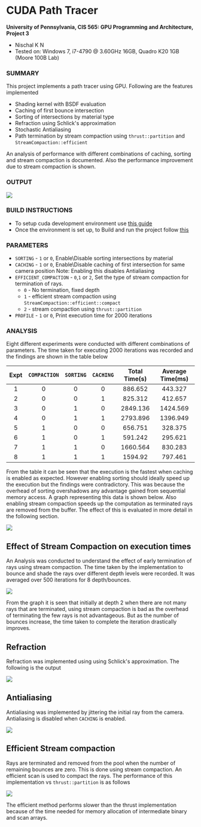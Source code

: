 CUDA Path Tracer
================

**University of Pennsylvania, CIS 565: GPU Programming and Architecture, Project 3**

* Nischal K N
* Tested on: Windows 7, i7-4790 @ 3.60GHz 16GB, Quadro K20 1GB (Moore 100B Lab)

### SUMMARY
This project implements a path tracer using GPU. Following are the features implemented
* Shading kernel with BSDF evaluation
* Caching of first bounce intersection
* Sorting of intersections by material type
* Refraction using Schlick's approximation
* Stochastic Antialiasing
* Path termination by stream compaction using `thrust::partition` and `StreamCompaction::efficient`

An analysis of performance with different combinations of caching, sorting and stream compaction is documented. Also the performance improvement due to stream compaction is shown.

### OUTPUT
![](img/reflection.png)

### BUILD INSTRUCTIONS
* To setup cuda development environment use [this guide](https://github.com/nischalkn/Project0-CUDA-Getting-Started/blob/master/INSTRUCTION.md#part-1-setting-up-your-development-environment)
* Once the environment is set up, to Build and run the project follow [this](https://github.com/nischalkn/Project0-CUDA-Getting-Started/blob/master/INSTRUCTION.md#part-3-build--run)

### PARAMETERS
* `SORTING` - `1` or `0`, Enable\\Disable sorting intersections by material
* `CACHING` - `1` or `0`, Enable\\Disable caching of first intersection for same camera position
Note: Enabling this disables Antialiasing
* `EFFICIENT_COMPACTION` - `0`,`1` or `2`, Set the type of stream compaction for termination of rays.
  * `0` - No termination, fixed depth
  * `1` - efficient stream compaction using `StreamCompaction::efficient::compact`
  * `2` - stream compaction using `thrust::partition`
* `PROFILE` - `1` or `0`, Print execution time for 2000 iterations

### ANALYSIS
Eight different experiments were conducted with different combinations of parameters. The time taken for executing 2000 iterations was recorded and the findings are shown in the table below

|Expt |`COMPACTION`|`SORTING`|`CACHING`|Total Time(s)|Average Time(ms)|
|:---:|:---:|:---:|:---:|:---:|:---:|
|1  | 0 | 0 | 0 |886.652 | 443.327|
|2  | 0 | 0 | 1 |825.312 |412.657 |
|3  | 0 | 1 | 0 |2849.136 |1424.569 |
|4  | 0 | 1 | 1 |2793.896 |1396.949 |
|5  | 1 | 0 | 0 |656.751 |328.375 |
|6  | 1 | 0 | 1 |591.242 |295.621 |
|7  | 1 | 1 | 0 |1660.564 |830.283 |
|8  | 1 | 1 | 1 |1594.92 |797.461 |

From the table it can be seen that the execution is the fastest when caching is enabled as expected. However enabling sorting should ideally speed up the execution but the findings were contradictory. This was because the overhead of sorting overshadows any advantage gained from sequential memory access. A graph representing this data is shown below. Also enabling stream compaction speeds up the computation as terminated rays are removed from the buffer. The effect of this is evaluated in more detail in the following section.

![](img/expt.png)

## Effect of Stream Compaction on execution times
An Analysis was conducted to understand the effect of early termination of rays using stream compaction. The time taken by the implementation to bounce and shade the rays over different depth levels were recorded. It was averaged over 500 iterations for 8 depth/bounces.

![](img/compaction.png)

From the graph it is seen that initially at depth 2 when there are not many rays that are terminated, using stream compaction is bad as the overhead of terminating the few rays is not advantageous. But as the number of bounces increase, the time taken to complete the iteration drastically improves.

## Refraction
Refraction was implemented using using Schlick's approximation. The following is the output

![](img/refraction.png)

## Antialiasing
Antialiasing was implemented by jittering the initial ray from the camera. Antialiasing is disabled when `CACHING` is enabled.

![](img/AA.png)

## Efficient Stream compaction
Rays are terminated and removed from the pool when the number of remaining bounces are zero. This is done using stream compaction. An efficient scan is used to compact the rays. The performance of this implementation vs `thrust::partition` is as follows

![](img/thrust.png)

The efficient method performs slower than the thrust implementation because of the time needed for memory allocation of intermediate binary and scan arrays.
